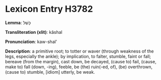 # Lexicon Entry H3782

**Lemma**: כָּשַׁל

**Transliteration (xlit)**: kâshal

**Pronunciation**: kaw-shal'

**Description**:
a primitive root; to totter or waver (through weakness of the legs, especially the ankle); by implication, to falter, stumble, faint or fall; bereave (from the margin), cast down, be decayed, (cause to) fail, (cause, make to) fall (down, -ing), feeble, be (the) ruin(-ed, of), (be) overthrown, (cause to) stumble, [idiom] utterly, be weak.
